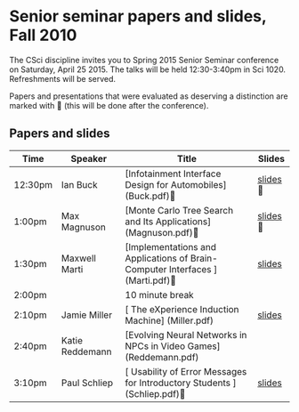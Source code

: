 # Senior seminar papers and slides, Fall 2010

The CSci discipline invites you to Spring 2015 Senior Seminar conference on Saturday, April 25 2015. The talks will be held 12:30-3:40pm in Sci 1020. Refreshments will be served. 

Papers and presentations that were evaluated as deserving a distinction are marked with 🌟 (this will be done after the conference). 
## Papers and slides

| Time | Speaker  | Title       | Slides  |
| -----|----------|-------------|---------|
|12:30pm| 	Ian Buck| 	[Infotainment Interface Design for Automobiles] 	(Buck.pdf)🌟 | [slides](Buckslides.pdf) 🌟|
|1:00pm| 	Max Magnuson |	[Monte Carlo Tree Search and Its Applications] 	(Magnuson.pdf)🌟 | [slides](Magnusonslides.pdf)🌟 |
|1:30pm| 	Maxwell Marti| 	[Implementations and Applications of Brain-Computer Interfaces ]	(Marti.pdf)🌟 | [slides](Martislides.pdf) |
|2:00pm| |	10 minute break 	  	 
|2:10pm| 	Jamie Miller| [	The eXperience Induction Machine] 	(Miller.pdf) | [slides](Millerslides.pdf) |
|2:40pm| 	Katie Reddemann |	[Evolving Neural Networks in NPCs in Video Games] (Reddemann.pdf)| 	 
|3:10pm| 	Paul Schliep |[	Usability of Error Messages for Introductory Students ]	(Schliep.pdf)🌟 | [slides](Schliepslides.pdf) |

